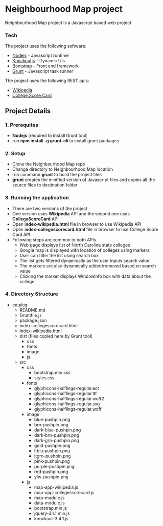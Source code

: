 # Neighbourhood Map project

Neighbourhood Map project is a Javascript based web project.


### Tech

The project uses the following software:

* [Nodejs](nodejs.org) - Javascript runtime
* [Knockoutjs](knockoutjs) - Dynamic UIs
* [Bootstrap](getbootstrap.com) - Front end framework
* [Grunt](gruntjs.com) - Javascript task runner

The project uses the following REST apis:

* [Wikipedia](https://en.wikipedia.org/w/api.php)
* [College Score Card](https://api.data.gov/ed/collegescorecard/v1/schools.json)

## Project Details
### 1. Prerequites
+ **Nodejs** (required to install Grunt tool)
+ run **npm install -g grunt-cli** to install grunt packages

### 2. Setup
+ Clone the Neighbourhood Map repo
+ Change directory to Neighbourhood Map location
+ run command **grunt** to build the project files
+ **grunt** creates the minified version of Javascript files and copies all the source files to destination folder 

### 3. Running the application
+ There are two versions of the project
+ One version uses **Wikipedia** API and the second one uses **CollegeScoreCard** API
+ Open **index-wikipedia.html** file in browser to use Wikipedia API
+ Open **index-collegescorecard.html** file in browser to use College Score Card API
+ Following steps are common to both APIs
    + Web page displays list of North Carolina state colleges
    + Google map is displayed with location of colleges using markers
    + User can filter the list using search box
    + The list gets filtered dynamically as the user inputs search value
    + The markers are also dynamically added/removed based on search value
    + Clicking the marker displays WindowInfo box with data about the college
    
### 4. Directory Structure
* catalog
    + README.md
    + Gruntfile.js
    + package.json
    + index-collegescorecard.html
    + index-wikipedia.html
    + dist (files copied here by Grunt tool)
        + css
        + fonts
        + image
        + js
    + src
        + css
            + bootstrap.min.css
            + styles.css
        + fonts
            + glyphicons-halflings-regular.eot
            + glyphicons-halflings-regular.ttf
            + glyphicons-halflings-regular.woff2
            + glyphicons-halflings-regular.svg
            + glyphicons-halflings-regular.woff
        + image
            + blue-pushpin.png
            + brn-pushpin.png
            + dark-blue-pushpin.png
            + dark-brn-pushpin.png
            + dark-grn-pushpin.png
            + gold-pushpin.png
            + ltblu-pushpin.png
            + ltgrn-pushpin.png
            + pink-pushpin.png
            + purple-pushpin.png
            + red-pushpin.png
            + ylw-pushpin.png
        + js
            + map-app-wikipedia.js
            + map-app-collegescorecard.js
            + map-module.js
            + data-module.js
            + bootstrap.min.js
            + jquery-3.1.1.min.js
            + knockout-3.4.1.js
